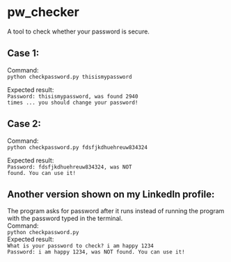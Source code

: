 # pw_checker
A tool to check whether your password is secure.
<h2>Case 1:</h2>
Command:<br>
<code>python checkpassword.py thisismypassword</code>

Expected result:<br>
<code>Password: thisismypassword, was found 2940 times ... you should change your password!</code>
<br>
<h2>Case 2:</h2>
Command:<br>
<code>python checkpassword.py fdsfjkdhuehreuw834324</code>

Expected result:<br>
<code>Password: fdsfjkdhuehreuw834324, was NOT found. You can use it!</code>
<br>
<h2>Another version shown on my LinkedIn profile:</h2>
The program asks for password after it runs instead of running the program with the password typed in the terminal.<br>
Command:<br>
<code>python checkpassword.py</code><br>
Expected result:<br>
<code>What is your password to check? i am happy 1234</code><br>
<code>Password: i am happy 1234, was NOT found. You can use it!<code>
